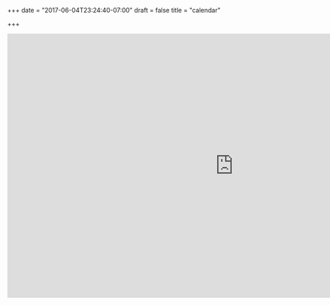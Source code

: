 +++
date = "2017-06-04T23:24:40-07:00"
draft = false
title = "calendar"

+++

<iframe src="https://calendar.google.com/calendar/embed?height=600&amp;wkst=1&amp;bgcolor=%23FFFFFF&amp;src=l0ke30k0r1os29c9vcuqq8ikuo%40group.calendar.google.com&amp;color=%231B887A&amp;ctz=America%2FLos_Angeles" style="border-width:0" width="1024" height="600" frameborder="0" scrolling="no"></iframe>
